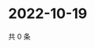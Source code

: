 # 2022-10-19

共 0 条

<!-- BEGIN WEIBO -->
<!-- 最后更新时间 Wed Oct 19 2022 07:23:32 GMT+0800 (China Standard Time) -->

<!-- END WEIBO -->
